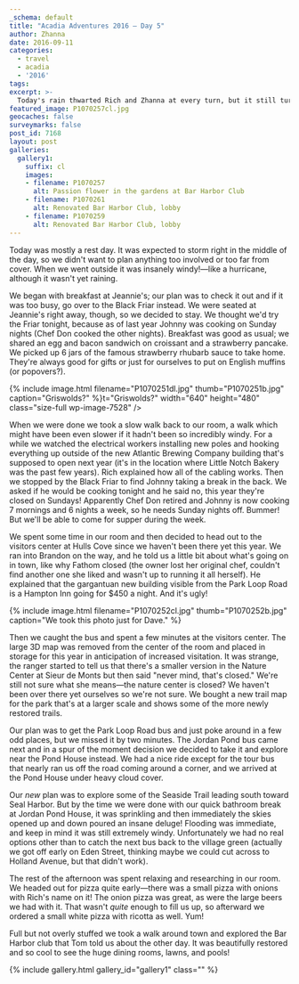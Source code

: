 ```yaml
---
_schema: default
title: "Acadia Adventures 2016 – Day 5"
author: Zhanna
date: 2016-09-11
categories:
  - travel
  - acadia
  - '2016'
tags:
excerpt: >-
  Today's rain thwarted Rich and Zhanna at every turn, but it still turned out to be a wonderful day. 
featured_image: P1070257cl.jpg
geocaches: false
surveymarks: false
post_id: 7168
layout: post                      
galleries:
  gallery1:
    suffix: cl
    images:
    - filename: P1070257
      alt: Passion flower in the gardens at Bar Harbor Club
    - filename: P1070261
      alt: Renovated Bar Harbor Club, lobby
    - filename: P1070259
      alt: Renovated Bar Harbor Club, lobby
---
```


Today was mostly a rest day. It was expected to storm right in the middle of the day, so we didn't want to plan anything too involved or too far from cover. When we went outside it was insanely windy!—like a hurricane, although it wasn't yet raining. 

We began with breakfast at Jeannie's; our plan was to check it out and if it was too busy, go over to the Black Friar instead. We were seated at Jeannie's right away, though, so we decided to stay. We thought we'd try the Friar tonight, because as of last year Johnny was cooking on Sunday nights (Chef Don cooked the other nights). Breakfast was good as usual; we shared an egg and bacon sandwich on croissant and a strawberry pancake. We picked up 6 jars of the famous strawberry rhubarb sauce to take home. They're always good for gifts or just for ourselves to put on English muffins (or popovers?).

{% include image.html filename="P1070251dl.jpg" thumb="P1070251b.jpg" caption="Griswolds?" %}t="Griswolds?" width="640" height="480" class="size-full wp-image-7528" />

When we were done we took a slow walk back to our room, a walk which might have been even slower if it hadn't been so incredibly windy. For a while we watched the electrical workers installing new poles and hooking everything up outside of the new Atlantic Brewing Company building that's supposed to open next year (it's in the location where Little Notch Bakery was the past few years). Rich explained how all of the cabling works. Then we stopped by the Black Friar to find Johnny taking a break in the back. We asked if he would be cooking tonight and he said no, this year they're closed on Sundays! Apparently Chef Don retired and Johnny is now cooking 7 mornings and 6 nights a week, so he needs Sunday nights off.  Bummer! But we'll be able to come for supper during the week.

We spent some time in our room and then decided to head out to the visitors center at Hulls Cove since we haven't been there yet this year. We ran into Brandon on the way, and he told us a little bit about what's going on in town, like why Fathom closed (the owner lost her original chef, couldn't find another one she liked and wasn't up to running it all herself). He explained that the gargantuan new building visible from the Park Loop Road is a Hampton Inn going for $450 a night. And it's ugly!

{% include image.html filename="P1070252cl.jpg" thumb="P1070252b.jpg" caption="We took this photo just for Dave." %}

Then we caught the bus and spent a few minutes at the visitors center. The large 3D map was removed from the center of the room and placed in storage for this year in anticipation of increased visitation. It was strange, the ranger started to tell us that there's a smaller version in the Nature Center at Sieur de Monts but then said "never mind, that's closed." We're still not sure what she means—the nature center is closed? We haven't been over there yet ourselves so we're not sure. We bought a new trail map for the park that's at a larger scale and shows some of the more newly restored trails.

Our plan was to get the Park Loop Road bus and just poke around in a few odd places, but we missed it by two minutes. The Jordan Pond bus came next and in a spur of the moment decision we decided to take it and explore near the Pond House instead. We had a nice ride except for the tour bus that nearly ran us off the road coming around a corner, and we arrived at the Pond House under heavy cloud cover. 

Our _new_ plan was to explore some of the Seaside Trail leading south toward Seal Harbor. But by the time we were done with our quick bathroom break at Jordan Pond House, it was sprinkling and then immediately the skies opened up and down poured an insane deluge! Flooding was immediate, and keep in mind it was still extremely windy. Unfortunately we had no real options other than to catch the next bus back to the village green (actually we got off early on Eden Street, thinking maybe we could cut across to Holland Avenue, but that didn't work). 

The rest of the afternoon was spent relaxing and researching in our room. We headed out for pizza quite early—there was a small pizza with onions with Rich's name on it! The onion pizza was great, as were the large beers we had with it. That wasn't _quite_ enough to fill us up, so afterward we ordered a small white pizza with ricotta as well. Yum! 

Full but not overly stuffed we took a walk around town and explored the Bar Harbor club that Tom told us about the other day. It was beautifully restored and so cool to see the huge dining rooms, lawns, and pools!

{% include gallery.html gallery_id="gallery1" class="" %}

